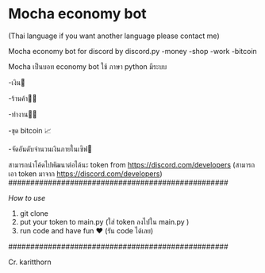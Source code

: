 # Mocha economy bot
(Thai language if you want another language please contact me)

Mocha economy bot for discord by discord.py
-money -shop -work -bitcoin 

Mocha เป็นบอท economy bot ใช้ ภาษา python มีระบบ

-เงิน🤑

-ร้านค้า👨‍💼

-ทำงาน👨‍⚕️

-ขุด bitcoin 📈

-จัดอันดับจำนวนเงินภายในเซิฟ🚻

สามารถนำโค้ดไปพัฒนาต่อได้นะ
token from https://discord.com/developers
(สามารถ เอา token มาจาก https://discord.com/developers)
##################################################

*How to use*
1. git clone 
3. put your token to main.py (ใส่ token ลงไปใน main.py )
4. run code and have fun ❤ (รัน code ได้เลย)

##################################################

Cr. karitthorn
